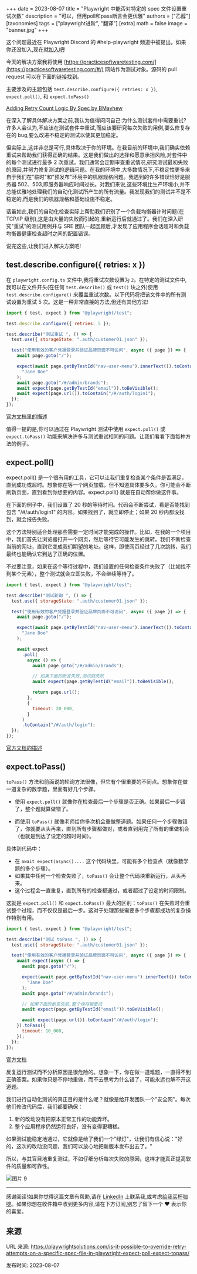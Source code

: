 +++
date = 2023-08-07
title = "Playwright 中能否对特定的 spec 文件设置重试次数"
description = "可以，但用poll和pass断言会更优雅"
authors = ["乙醇"]
[taxonomies]
tags = ["playwright进阶", "翻译"]
[extra]
math = false
image = "banner.jpg"
+++

这个问题最近在 Playwright Discord 的 #help-playwright 频道中被提出。如果你还没加入,现在就[加入吧](https://discord.gg/playwright-807756831384403968)!

今天的解决方案我将使用 [https://practicesoftwaretesting.com/](https://practicesoftwaretesting.com/#/) 网站作为测试对象。源码的 pull request 可以在下面的链接找到。

主要涉及的主题包括 `test.describe.configure({ retries: x })`, `expect.poll()`, 和 `expect.toPass()`

[Adding Retry Count Logic By Spec by BMayhew](https://github.com/playwrightsolutions/playwright-practicesoftwaretesting.com/pull/2)

在深入了解具体解决方案之前,我认为值得问问自己:为什么测试套件中需要重试?许多人会认为,不应该在测试套件中重试,而应该要研究每次失败的用例,要么修复存在的 bug,要么改进不稳定的测试以使其更加稳定。

但实际上,这并非总是可行,具体取决于你的环境。在我目前的环境中,我们确实依赖重试来帮助我们获得正确的结果。这是我们做出的选择和愿意承担风险,对套件中的每个测试进行最多 2 次重试。我们通常会定期审查重试情况,研究测试最初失败的原因,并努力修复测试的逻辑问题。在我的环境中,大多数情况下,不稳定性更多来自于我们在"临时"和"预发布"环境中的机器规格问题。我遇到的许多错误恰好是服务器 502、503,即服务器响应时间过长。对我们来说,这些环境比生产环境小,并不总能优雅地处理我们的自动化测试所产生的所有流量。我发现我们的测试并不是不稳定的,而是我们的机器规格和基础设施不稳定。

话虽如此,我们的自动化检查实际上帮助我们识别了一个负载均衡器计时问题(在 TCP/IP 级别),这是由大量的失败而引起的,重新运行后就通过了。我们在深入研究"重试"的测试用例并与 SRE 团队一起回顾后,才发现了应用程序会话超时和负载均衡器健康检查超时之间的配置错误。

说完这些,让我们进入解决方案吧!

## test.describe.configure({ retries: x })

在 `playwright.config.ts` 文件中,我将重试次数设置为 `2`。在特定的测试文件中,我可以在文件开头(在任何 `test.describe()` 或 `test()` 块之外)使用 `test.describe.configure()` 来覆盖重试次数。以下代码将把该文件中的所有测试设置为重试 5 次。这是一种非常直接的方法,但还有其他方法!

```javascript
import { test, expect } from "@playwright/test";

test.describe.configure({ retries: 5 });

test.describe("测试重试 ", () => {
  test.use({ storageState: ".auth/customer01.json" });

  test("使用有效的客户凭据登录并验证品牌页面不可访问", async ({ page }) => {
    await page.goto("/");

    expect(await page.getByTestId("nav-user-menu").innerText()).toContain(
      "Jane Doe"
    );
    await page.goto("/#/admin/brands");
    await expect(page.getByTestId("email")).toBeVisible();
    await expect(page.url()).toContain("/#/auth/login1");
  });
});
```

[官方文档里的描述](https://playwright.dev/docs/test-retries#retries)

值得一提的是,你可以通过在 Playwright 测试中使用 `expect.poll()` 或 `expect.toPass()` 功能来解决许多与测试重试相同的问题。让我们看看下面每种方法的例子。

## expect.poll()

expect.poll() 是一个很有用的工具，它可以让我们重复检查某个条件是否满足，直到成功或超时。想象你在等一个网页加载，但不知道具体要多久。你可能会不断刷新页面，直到看到你想要的内容。expect.poll() 就是在自动帮你做这件事。

在下面的例子中，我们设置了 20 秒的等待时间。代码会不断尝试，看是否能找到包含 "/#/auth/login1" 的内容。如果找到了，就立即停止；如果 20 秒内都没找到，就会报告失败。

这个方法特别适合处理那些需要一定时间才能完成的操作。比如，在我的一个项目中，我们首先让浏览器打开一个网页，然后等待它可能发生的跳转。我们不断检查当前的网址，直到它变成我们期望的地址。这样，即使网页经过了几次跳转，我们最终也能确认它到达了正确的位置。

不过要注意，如果在这个等待过程中，我们设置的任何检查条件失败了（比如找不到某个元素），整个测试就会立即失败，不会继续等待了。

```javascript
import { test, expect } from "@playwright/test";

test.describe("测试轮询 ", () => {
  test.use({ storageState: ".auth/customer01.json" });

  test("使用有效的客户凭据登录并验证品牌页面不可访问", async ({ page }) => {
    await page.goto("/");

    expect(await page.getByTestId("nav-user-menu").innerText()).toContain(
      "Jane Doe"
    );

    await expect
      .poll(
        async () => {
          await page.goto("/#/admin/brands");

          // 如果下面的断言失败,测试就失败
          await expect(page.getByTestId("email")).toBeVisible();

          return page.url();
        },
        {
          timeout: 20_000,
        }
      )
      .toContain("/#/auth/login");
  });
});
```

[官方文档的描述](https://playwright.dev/docs/test-assertions#expectpoll)

## expect.toPass()

`toPass()` 方法和前面说的轮询方法很像，但它有个很重要的不同点。想象你在做一道复杂的数学题，里面有好几个步骤。

- 使用 `expect.poll()` 就像你在检查最后一个步骤是否正确。如果最后一步错了，整个题就算做错了。

- 而使用 `toPass()` 就像老师给你多次机会重做整道题。如果任何一个步骤做错了，你就要从头再来，直到所有步骤都做对，或者直到用完了所有的重做机会（也就是到达了设定的超时时间）。

具体到代码中：

- 在 `await expect(async()....` 这个代码块里，可能有多个检查点（就像数学题的多个步骤）。
- 如果其中任何一个检查失败了，`toPass()` 会让整个代码块重新运行，从头再来。
- 这个过程会一直重复，直到所有的检查都通过，或者超过了设定的时间限制。

这就是 `expect.poll()` 和 `expect.toPass()` 最大的区别：`toPass()` 在失败时会重试整个过程，而不仅仅是最后一步。这对于处理那些需要多个步骤都成功的复杂操作特别有用。

```javascript
import { test, expect } from "@playwright/test";

test.describe("测试 toPass ", () => {
  test.use({ storageState: ".auth/customer01.json" });

  test("使用有效的客户凭据登录并验证品牌页面不可访问", async ({ page }) => {
    await expect(async () => {
      await page.goto("/");

      expect(await page.getByTestId("nav-user-menu").innerText()).toContain(
        "Jane Doe"
      );
      await page.goto("/#/admin/brands");

      // 如果下面的断言失败,整个块将被重试
      await expect(page.getByTestId("email")).toBeVisible();

      await expect(page.url()).toContain("/#/auth/login");
    }).toPass({
      timeout: 10_000,
    });
  });
});
```

[官方文档](https://playwright.dev/docs/test-assertions#expecttopass)

反复运行测试而不分析原因是很危险的。想象一下，你在做一道难题，一直得不到正确答案。如果你只是不停地重做，而不去思考为什么错了，可能永远也解不开这道题。

我们进行自动化测试的真正目的是什么呢？就像是给开发团队一个"安全网"。每次他们修改代码后，我们都要确保：

1. 新的改动没有把原本正常工作的功能弄坏。
2. 整个应用程序仍然运行良好，没有变得更糟糕。

如果测试能稳定地通过，它就像是给了我们一个"绿灯"，让我们有信心说："好的，这次的改动没问题，我们可以放心地把新版本发布出去了。"

所以，与其盲目地重复测试，不如仔细分析每次失败的原因，这样才能真正提高软件的质量和可靠性。

![图片 9](https://playwrightsolutions.com/content/images/2023/08/image.png)

---

感谢阅读!如果你觉得这篇文章有帮助,请在 [LinkedIn](https://www.linkedin.com/mynetwork/discovery-see-all/?usecase=PEOPLE_FOLLOWS&followMember=butchmayhew) 上联系我,或考虑[给我买杯咖啡](https://ko-fi.com/butchmayhew)。如果你想在收件箱中收到更多内容,请在下方订阅,别忘了留下一个 ❤️ 表示你的喜爱。

## 来源

URL 来源: https://playwrightsolutions.com/is-it-possible-to-override-retry-attempts-on-a-specific-spec-file-in-playwright-expect-poll-expect-topass/

发布时间: 2023-08-07
